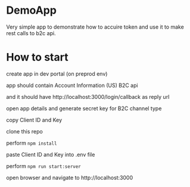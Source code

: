 # DemoApp

Very simple app to demonstrate how to accuire token and use it to make rest calls to b2c api.

# How to start

create app in dev portal (on preprod env)

app should contain Account Information (US) B2C api

and it should have http://localhost:3000/login/callback as reply url

open app details and generate secret key for B2C channel type

copy Client ID and Key



clone this repo

perform `npm install`

paste Client ID and Key into .env file

perform `npm run start:server`

open browser and navigate to http://localhost:3000
